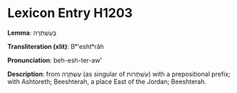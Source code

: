 # Lexicon Entry H1203

**Lemma**: בְּעֶשְׁתְּרָה

**Transliteration (xlit)**: Bᵉʻeshtᵉrâh

**Pronunciation**: beh-esh-ter-aw'

**Description**:
from עַשְׁתְּרָה (as singular of עַשְׁתָּרוֹת) with a prepositional prefix; with Ashtoreth; Beeshterah, a place East of the Jordan; Beeshterah.
